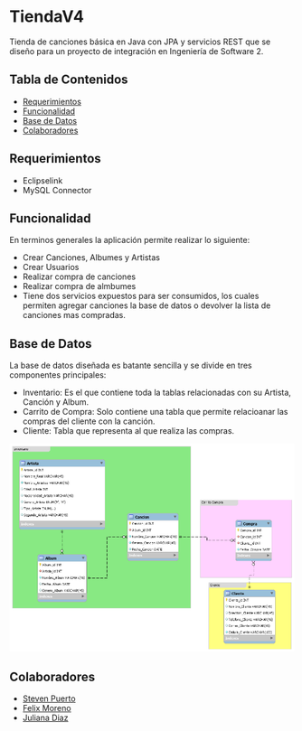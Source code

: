 # TiendaV4
Tienda de canciones básica en Java con JPA y servicios REST que se diseño para un proyecto de integración en Ingeniería de Software 2.

## Tabla de Contenidos ##
- [Requerimientos](#Requerimientos)
- [Funcionalidad](#Funcionalidad)
- [Base de Datos](#Base-de-Datos)
- [Colaboradores](#Colaboradores)

## Requerimientos ##
- Eclipselink
- MySQL Connector

## Funcionalidad ##
En terminos generales la aplicación permite realizar lo siguiente:
- Crear Canciones, Albumes y Artistas
- Crear Usuarios
- Realizar compra de canciones
- Realizar compra de almbumes
- Tiene dos servicios expuestos para ser consumidos, los cuales permiten agregar canciones la base de datos o devolver la lista de canciones mas compradas.

## Base de Datos ##
La base de datos diseñada es batante sencilla y se divide en tres componentes principales:
- Inventario: Es el que contiene toda la tablas relacionadas con su Artista, Canción y Album.
- Carrito de Compra: Solo contiene una tabla que permite relacioanar las compras del cliente con la canción.
- Cliente: Tabla que representa al que realiza las compras.

![DiagramaEntidadRelacion](BaseDeDatos/DiagramaEntidadRelacion.png)

## Colaboradores ##
- [Steven Puerto](https://github.com/stevenn2012)
- [Felix Moreno](https://github.com/Felixmorenot17)
- [Juliana Diaz](https://github.com/julidr)
